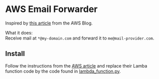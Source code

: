 # AWS Email Forwarder

Inspired by [this article](https://aws.amazon.com/blogs/messaging-and-targeting/forward-incoming-email-to-an-external-destination/) from the AWS Blog.

What it does:  
Receive mail at `*@my-domain.com` and forward it to `me@mail-provider.com`.

## Install
Follow the instructions from the [AWS article](https://aws.amazon.com/blogs/messaging-and-targeting/forward-incoming-email-to-an-external-destination/) and replace their Lamba function code by the code found in [lambda_function.py](https://github.com/mlgx/aws-email-forwarder).